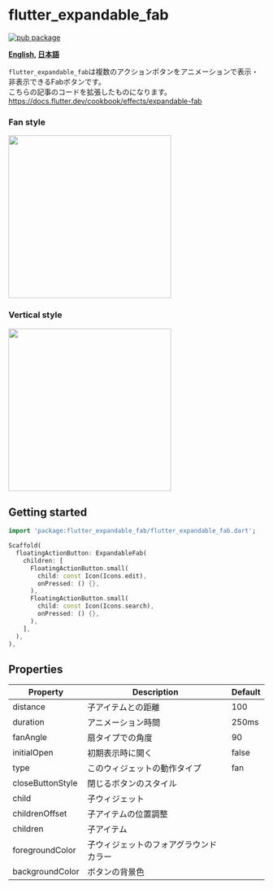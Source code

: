 # flutter_expandable_fab

[![pub package](https://img.shields.io/pub/v/flutter_expandable_fab.svg)](https://pub.dartlang.org/packages/flutter_expandable_fab)


**[English](https://github.com/zuvola/flutter_expandable_fab/blob/master/README.md), [日本語](https://github.com/zuvola/flutter_expandable_fab/blob/master/README_jp.md)**


`flutter_expandable_fab`は複数のアクションボタンをアニメーションで表示・非表示できるFabボタンです。  
こちらの記事のコードを拡張したものになります。  
https://docs.flutter.dev/cookbook/effects/expandable-fab


### Fan style

<img src="https://github.com/zuvola/flutter_expandable_fab/blob/master/res/fan.gif?raw=true" width="320px"/>

### Vertical style

<img src="https://github.com/zuvola/flutter_expandable_fab/blob/master/res/up.gif?raw=true" width="320px"/>


## Getting started

```dart
import 'package:flutter_expandable_fab/flutter_expandable_fab.dart';

Scaffold(
  floatingActionButton: ExpandableFab(
    children: [
      FloatingActionButton.small(
        child: const Icon(Icons.edit),
        onPressed: () {},
      ),
      FloatingActionButton.small(
        child: const Icon(Icons.search),
        onPressed: () {},
      ),
    ],
  ),
),

```


## Properties

| Property |Description| Default |
| --- | ---- | --- |
| distance | 子アイテムとの距離 | 100 |
| duration | アニメーション時間 | 250ms |
| fanAngle | 扇タイプでの角度 | 90 |
| initialOpen | 初期表示時に開く | false |
| type | このウィジェットの動作タイプ | fan |
| closeButtonStyle | 閉じるボタンのスタイル |  |
| child | 子ウィジェット |  |
| childrenOffset | 子アイテムの位置調整 |  |
| children | 子アイテム |  |
| foregroundColor | 子ウィジェットのフォアグラウンドカラー |  |
| backgroundColor | ボタンの背景色 |  |


